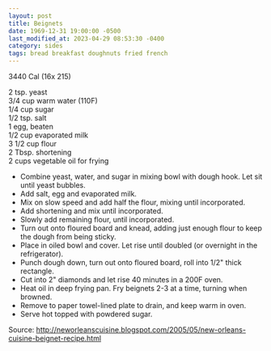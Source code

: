 ```yaml
---
layout: post
title: Beignets
date: 1969-12-31 19:00:00 -0500
last_modified_at: 2023-04-29 08:53:30 -0400
category: sides
tags: bread breakfast doughnuts fried french
---
```

3440 Cal (16x 215)

2 tsp. yeast  
3/4 cup warm water (110F)  
1/4 cup sugar  
1/2 tsp. salt  
1 egg, beaten  
1/2 cup evaporated milk  
3 1/2 cup flour  
2 Tbsp. shortening  
2 cups vegetable oil for frying  

* Combine yeast, water, and sugar in mixing bowl with dough hook.  Let sit until yeast bubbles.
* Add salt, egg and evaporated milk.
* Mix on slow speed and add half the flour, mixing until incorporated.
* Add shortening and mix until incorporated.
* Slowly add remaining flour, until incorporated.
* Turn out onto floured board and knead, adding just enough flour to keep the dough from being sticky.
* Place in oiled bowl and cover.  Let rise until doubled (or overnight in the refrigerator).
* Punch dough down, turn out onto floured board, roll into 1/2" thick rectangle.
* Cut into 2" diamonds and let rise 40 minutes in a 200F oven.
* Heat oil in deep frying pan.  Fry beignets 2-3 at a time, turning when browned.
* Remove to paper towel-lined plate to drain, and keep warm in oven.
* Serve hot topped with powdered sugar.

Source: <http://neworleanscuisine.blogspot.com/2005/05/new-orleans-cuisine-beignet-recipe.html>
